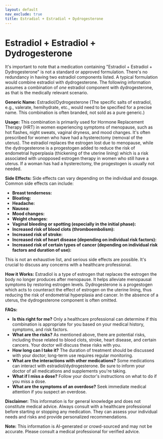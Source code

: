 ```yaml
---
layout: default
nav_exclude: true
title: Estradiol + Estradiol + Dydrogesterone
---
```


# Estradiol + Estradiol + Dydrogesterone

It's important to note that a medication containing "Estradiol + Estradiol + Dydrogesterone" is not a standard or approved formulation.  There's no redundancy in having two estradiol components listed.  A typical formulation would combine estradiol with dydrogesterone.  The following information assumes a combination of *one* estradiol component with dydrogesterone, as that is the medically relevant scenario.


**Generic Name:**  Estradiol/Dydrogesterone (The specific salts of estradiol, e.g., valerate, hemihydrate, etc., would need to be specified for a precise name.  This combination is often branded, not sold as a pure generic.)

**Usage:**  This combination is primarily used for Hormone Replacement Therapy (HRT) in women experiencing symptoms of menopause, such as hot flashes, night sweats, vaginal dryness, and mood changes. It's often prescribed for women who have had a hysterectomy (removal of the uterus).  The estradiol replaces the estrogen lost due to menopause, while the dydrogesterone is a progestogen added to reduce the risk of endometrial hyperplasia (thickening of the uterine lining) which is a risk associated with unopposed estrogen therapy in women who still have a uterus.  If a woman has had a hysterectomy, the progestogen is usually not needed.


**Side Effects:**  Side effects can vary depending on the individual and dosage. Common side effects can include:

* **Breast tenderness:**
* **Bloating:**
* **Headache:**
* **Nausea:**
* **Mood changes:**
* **Weight changes:**
* **Vaginal bleeding or spotting (especially in the initial phase):**
* **Increased risk of blood clots (thromboembolism):**
* **Increased risk of stroke:**
* **Increased risk of heart disease (depending on individual risk factors):**
* **Increased risk of certain types of cancer (depending on individual risk factors and duration of use):**

This is not an exhaustive list, and serious side effects are possible. It's crucial to discuss any concerns with a healthcare professional.


**How it Works:**  Estradiol is a type of estrogen that replaces the estrogen the body no longer produces after menopause.  It helps alleviate menopausal symptoms by restoring estrogen levels. Dydrogesterone is a progestogen which acts to counteract the effect of estrogen on the uterine lining, thus reducing the risk of endometrial hyperplasia and cancer. In the absence of a uterus, the dydrogesterone component is often omitted.


**FAQs:**

* **Is this right for me?**  Only a healthcare professional can determine if this combination is appropriate for you based on your medical history, symptoms, and risk factors.
* **What are the risks?**  As mentioned above, there are potential risks, including those related to blood clots, stroke, heart disease, and certain cancers. Your doctor will discuss these risks with you.
* **How long can I take it?** The duration of treatment should be discussed with your doctor;  long-term use requires regular monitoring.
* **What are the interactions with other medications?**  Some medications can interact with estradiol/dydrogesterone. Be sure to inform your doctor of all medications and supplements you're taking.
* **What if I miss a dose?** Follow your doctor's instructions on what to do if you miss a dose.
* **What are the symptoms of an overdose?** Seek immediate medical attention if you suspect an overdose.


**Disclaimer:** This information is for general knowledge and does not constitute medical advice. Always consult with a healthcare professional before starting or stopping any medication.  They can assess your individual needs and risks and provide personalized recommendations.


**Note:** This information is AI-generated or crowd-sourced and may not be accurate. Please consult a medical professional for verified advice.